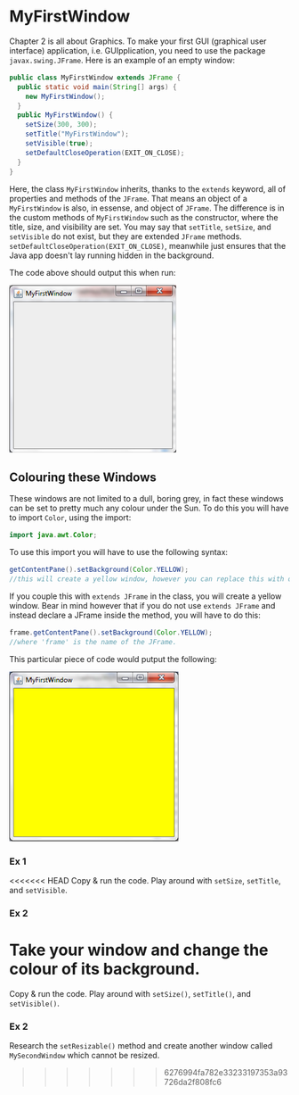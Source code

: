 MyFirstWindow
===

Chapter 2 is all about Graphics. To make your first GUI (graphical user interface) application, i.e. GUIpplication, you need to use the package `javax.swing.JFrame`. Here is an example of an empty window:

```java
public class MyFirstWindow extends JFrame {
  public static void main(String[] args) {
    new MyFirstWindow();
  } 
  public MyFirstWindow() {
    setSize(300, 300);
    setTitle("MyFirstWindow");
    setVisible(true);
    setDefaultCloseOperation(EXIT_ON_CLOSE);
  }
}
```

Here, the class `MyFirstWindow` inherits, thanks to the `extends` keyword, all of properties and methods of the `JFrame`. That means an object of a `MyFirstWindow` is also, in essense, and object of `JFrame`. The difference is in the custom methods of `MyFirstWindow` such as the constructor, where the title, size, and visibility are set. You may say that `setTitle`, `setSize`, and `setVisible` do not exist, but they are extended `JFrame` methods. `setDefaultCloseOperation(EXIT_ON_CLOSE)`, meanwhile just ensures that the Java app doesn't lay running hidden in the background.

The code above should output this when run:

![An empty window](../Images/my_first_window.png)

## Colouring these Windows
These windows are not limited to a dull, boring grey, in fact these windows can be set to pretty much any colour under the Sun. To do this you will have to import `Color`, using the import:
```java
import java.awt.Color;
```
To use this import you will have to use the following syntax:
```java
getContentPane().setBackground(Color.YELLOW);
//this will create a yellow window, however you can replace this with other colours.
```
If you couple this with `extends JFrame` in the class, you will create a yellow window. Bear in mind however that if you do not use `extends JFrame` and instead declare a JFrame inside the method, you will have to do this:
```java
frame.getContentPane().setBackground(Color.YELLOW);
//where 'frame' is the name of the JFrame.
```
This particular piece of code would putput the following:

![Coloured window](../Images/coloured_first_window.png)

### Ex 1
<<<<<<< HEAD
Copy & run the code. Play around with `setSize`, `setTitle`, and `setVisible`.

### Ex 2
Take your window and change the colour of its background.
=======
Copy & run the code. Play around with `setSize()`, `setTitle()`, and `setVisible()`.

### Ex 2
Research the `setResizable()` method and create another window called `MySecondWindow` which cannot be resized.
>>>>>>> 6276994fa782e33233197353a93726da2f808fc6
